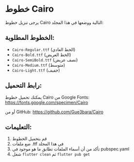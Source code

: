 # خطوط Cairo

يرجى تنزيل خطوط Cairo التالية ووضعها في هذا المجلد:

## الخطوط المطلوبة:
- `Cairo-Regular.ttf` (الخط العادي)
- `Cairo-Bold.ttf` (الخط العريض)
- `Cairo-SemiBold.ttf` (نصف عريض)
- `Cairo-Medium.ttf` (متوسط)
- `Cairo-Light.ttf` (خفيف)

## رابط التحميل:
يمكنك تحميل خطوط Cairo من Google Fonts:
https://fonts.google.com/specimen/Cairo

أو من GitHub:
https://github.com/Gue3bara/Cairo

## التعليمات:
1. قم بتحميل الخطوط
2. ضع ملفات .ttf في هذا المجلد
3. تأكد من أن أسماء الملفات تطابق ما هو موجود في pubspec.yaml
4. شغل `flutter clean` ثم `flutter pub get`
